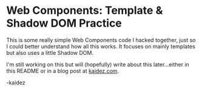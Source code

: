 # Web Components: Template & Shadow DOM Practice

This is some really simple Web Components code I hacked together, just so I could better understand how all this works. It focuses on mainly templates but also uses a little Shadow DOM.

I'm still working on this but will (hopefully) write about this later...either in this README or in a blog post at [kaidez.com](http://kaidez.com).

-kaidez